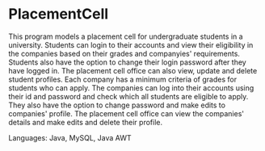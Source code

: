 # PlacementCell
This program models a placement cell for undergraduate students in a university. Students can login to their accounts and view their eligibility in the companies based on their grades and companyies' requirements. Students also have the option to change their login password after they have logged in. The placement cell office can also view, update and delete student profiles. Each company has a minimum criteria of grades for students who can apply. The companies can log into their accounts using their id and password and check which all students are eligible to apply. They also have the option to change password and make edits to companies' profile. The placement cell office can view the companies' details and make edits and delete their profile.

Languages: Java, MySQL, Java AWT

